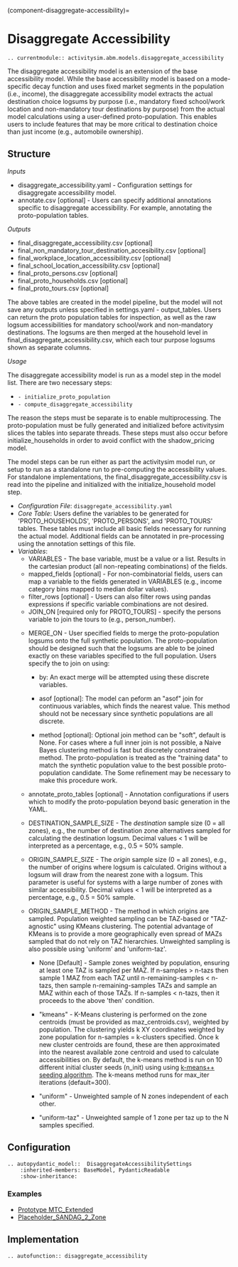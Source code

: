 (component-disaggregate-accessibility)=
# Disaggregate Accessibility

```{eval-rst}
.. currentmodule:: activitysim.abm.models.disaggregate_accessibility
```

The disaggregate accessibility model is an extension of the base accessibility model.
While the base accessibility model is based on a mode-specific decay function and uses fixed market
segments in the population (i.e., income), the disaggregate accessibility model extracts the actual
destination choice logsums by purpose (i.e., mandatory fixed school/work location and non-mandatory
tour destinations by purpose) from the actual model calculations using a user-defined proto-population.
This enables users to include features that may be more critical to destination
choice than just income (e.g., automobile ownership).

## Structure

*Inputs*
  * disaggregate_accessibility.yaml - Configuration settings for disaggregate accessibility model.
  * annotate.csv [optional] - Users can specify additional annotations specific to disaggregate accessibility. For example, annotating the proto-population tables.

*Outputs*
  * final_disaggregate_accessibility.csv [optional]
  * final_non_mandatory_tour_destination_accesibility.csv [optional]
  * final_workplace_location_accessibility.csv [optional]
  * final_school_location_accessibility.csv [optional]
  * final_proto_persons.csv [optional]
  * final_proto_households.csv [optional]
  * final_proto_tours.csv [optional]

The above tables are created in the model pipeline, but the model will not save
any outputs unless specified in settings.yaml - output_tables. Users can return
the proto population tables for inspection, as well as the raw logsum accessibilities
for mandatory school/work and non-mandatory destinations. The logsums are then merged
at the household level in final_disaggregate_accessibility.csv, which each tour purpose
logsums shown as separate columns.

*Usage*

The disaggregate accessibility model is run as a model step in the model list.
There are two necessary steps:

* ``- initialize_proto_population`` 
* ``- compute_disaggregate_accessibility``

The reason the steps must be separate is to enable multiprocessing.
The proto-population must be fully generated and initialized before activitysim
slices the tables into separate threads. These steps must also occur before
initialize_households in order to avoid conflict with the shadow_pricing model.


The model steps can be run either as part the activitysim model run, or setup
to run as a standalone run to pre-computing the accessibility values.
For standalone implementations, the final_disaggregate_accessibility.csv is read
into the pipeline and initialized with the initialize_household model step.



- *Configuration File*: `disaggregate_accessibility.yaml`
- *Core Table*:  Users define the variables to be generated for 'PROTO_HOUSEHOLDS', 'PROTO_PERSONS', and 'PROTO_TOURS' tables. These tables must include all basic fields necessary for running the actual model. Additional fields can be annotated in pre-processing using the annotation settings of this file.
- *Variables*:  
    - VARIABLES - The base variable, must be a value or a list. Results in the cartesian product (all non-repeating combinations) of the fields.
    - mapped_fields [optional] - For non-combinatorial fields, users can map a variable to the fields generated in VARIABLES (e.g., income category bins mapped to median dollar values).
    - filter_rows [optional] - Users can also filter rows using pandas expressions if specific variable combinations are not desired.
    - JOIN_ON [required only for PROTO_TOURS] - specify the persons variable to join the tours to (e.g., person_number).
  * MERGE_ON - User specified fields to merge the proto-population logsums onto the full synthetic population. The proto-population should be designed such that the logsums are able to be joined exactly on these variables specified to the full population. Users specify the to join on using:

    - by: An exact merge will be attempted using these discrete variables.
    - asof [optional]: The model can peform an "asof" join for continuous variables, which finds the nearest value. This method should not be necessary since synthetic populations are all discrete.

    - method [optional]: Optional join method can be "soft", default is None. For cases where a full inner join is not possible, a Naive Bayes clustering method is fast but discretely constrained method. The proto-population is treated as the "training data" to match the synthetic population value to the best possible proto-population candidate. The Some refinement may be necessary to make this procedure work.

  * annotate_proto_tables [optional] - Annotation configurations if users which to modify the proto-population beyond basic generation in the YAML.
  * DESTINATION_SAMPLE_SIZE - The *destination* sample size (0 = all zones), e.g., the number of destination zone alternatives sampled for calculating the destination logsum. Decimal values < 1 will be interpreted as a percentage, e.g., 0.5 = 50% sample.
  * ORIGIN_SAMPLE_SIZE - The *origin* sample size (0 = all zones), e.g., the number of origins where logsum is calculated. Origins without a logsum will draw from the nearest zone with a logsum. This parameter is useful for systems with a large number of zones with similar accessibility. Decimal values < 1 will be interpreted as a percentage, e.g., 0.5 = 50% sample.
  * ORIGIN_SAMPLE_METHOD - The method in which origins are sampled. Population weighted sampling can be TAZ-based or "TAZ-agnostic" using KMeans clustering. The potential advantage of KMeans is to provide a more geographically even spread of MAZs sampled that do not rely on TAZ hierarchies. Unweighted sampling is also possible using 'uniform' and 'uniform-taz'.

    - None [Default] - Sample zones weighted by population, ensuring at least one TAZ is sampled per MAZ. If n-samples > n-tazs then sample 1 MAZ from each TAZ until n-remaining-samples < n-tazs, then sample n-remaining-samples TAZs and sample an MAZ within each of those TAZs. If n-samples < n-tazs, then it proceeds to the above 'then' condition.

    - "kmeans" - K-Means clustering is performed on the zone centroids (must be provided as maz_centroids.csv), weighted by population. The clustering yields k XY coordinates weighted by zone population for n-samples = k-clusters specified. Once k new cluster centroids are found, these are then approximated into the nearest available zone centroid and used to calculate accessibilities on. By default, the k-means method is run on 10 different initial cluster seeds (n_init) using using [k-means++ seeding algorithm](https://en.wikipedia.org/wiki/K-means%2B%2B). The k-means method runs for max_iter iterations (default=300).

    - "uniform" - Unweighted sample of N zones independent of each other.

    - "uniform-taz" - Unweighted sample of 1 zone per taz up to the N samples specified. 





## Configuration

```{eval-rst}
.. autopydantic_model::  DisaggregateAccessibilitySettings
    :inherited-members: BaseModel, PydanticReadable
    :show-inheritance:
```

### Examples

- [Prototype MTC_Extended](https://github.com/ActivitySim/activitysim/blob/main/activitysim/examples/prototype_mtc_extended/configs/disaggregate_accessibility.yaml)
- [Placeholder_SANDAG_2_Zone](https://github.com/ActivitySim/activitysim/blob/main/activitysim/examples/placeholder_sandag/test/configs_2_zone/disaggregate_accessibility.yaml)

## Implementation

```{eval-rst}
.. autofunction:: disaggregate_accessibility
```
